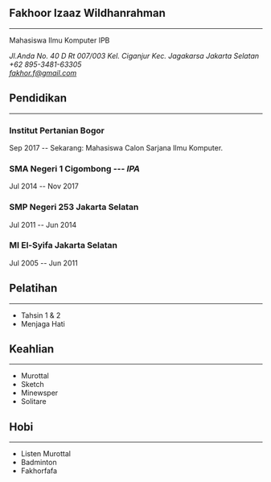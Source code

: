 ## Fakhoor Izaaz Wildhanrahman
--------
Mahasiswa Ilmu Komputer IPB

*Jl.Anda No. 40 D Rt 007/003 Kel. Ciganjur Kec. Jagakarsa Jakarta Selatan*\
*+62 895-3481-63305*\
*fakhor.f@gmail.com*

## Pendidikan
--------
### Institut Pertanian Bogor
Sep 2017 -- Sekarang: Mahasiswa Calon Sarjana Ilmu Komputer.

### SMA Negeri 1 Cigombong *--- IPA*
Jul 2014 -- Nov 2017

### SMP Negeri 253 Jakarta Selatan
Jul 2011 -- Jun 2014

### MI El-Syifa Jakarta Selatan
Jul 2005 -- Jun 2011

## Pelatihan
---------
- Tahsin 1 & 2
- Menjaga Hati

## Keahlian
--------
- Murottal
- Sketch
- Minewsper
- Solitare

## Hobi
----
- Listen Murottal
- Badminton
- Fakhorfafa

